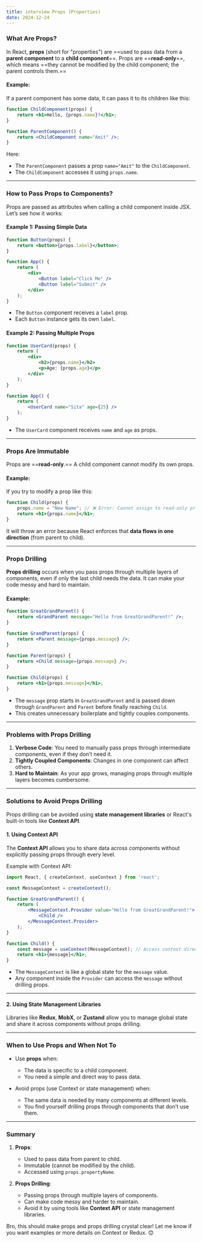 ```yaml
---
title: interview Props (Properties)
date: 2024-12-24
---
```



### **What Are Props?**

In React, **props** (short for "properties") are ==used to pass data from a **parent component** to a **child component**==. Props are ==**read-only**==, which means ==they cannot be modified by the child component; the parent controls them.==

#### Example:

If a parent component has some data, it can pass it to its children like this:

```jsx
function ChildComponent(props) {
    return <h1>Hello, {props.name}!</h1>;
}

function ParentComponent() {
    return <ChildComponent name="Amit" />;
}
```

Here:

- The `ParentComponent` passes a prop `name="Amit"` to the `ChildComponent`.
- The `ChildComponent` accesses it using `props.name`.

---

### **How to Pass Props to Components?**

Props are passed as attributes when calling a child component inside JSX. Let’s see how it works:

#### Example 1: Passing Simple Data

```jsx
function Button(props) {
    return <button>{props.label}</button>;
}

function App() {
    return (
        <div>
            <Button label="Click Me" />
            <Button label="Submit" />
        </div>
    );
}
```

- The `Button` component receives a `label` prop.
- Each `Button` instance gets its own `label`.

#### Example 2: Passing Multiple Props

```jsx
function UserCard(props) {
    return (
        <div>
            <h2>{props.name}</h2>
            <p>Age: {props.age}</p>
        </div>
    );
}

function App() {
    return (
        <UserCard name="Sita" age={25} />
    );
}
```

- The `UserCard` component receives `name` and `age` as props.

---

### **Props Are Immutable**

Props are ==**read-only**.== A child component cannot modify its own props.

#### Example:

If you try to modify a prop like this:

```jsx
function Child(props) {
    props.name = "New Name"; // ❌ Error: Cannot assign to read-only property
    return <h1>{props.name}</h1>;
}
```

It will throw an error because React enforces that **data flows in one direction** (from parent to child).

---

### **Props Drilling**

**Props drilling** occurs when you pass props through multiple layers of components, even if only the last child needs the data. It can make your code messy and hard to maintain.

#### Example:

```jsx
function GreatGrandParent() {
    return <GrandParent message="Hello from GreatGrandParent!" />;
}

function GrandParent(props) {
    return <Parent message={props.message} />;
}

function Parent(props) {
    return <Child message={props.message} />;
}

function Child(props) {
    return <h1>{props.message}</h1>;
}
```

- The `message` prop starts in `GreatGrandParent` and is passed down through `GrandParent` and `Parent` before finally reaching `Child`.
- This creates unnecessary boilerplate and tightly couples components.

---

### **Problems with Props Drilling**

1. **Verbose Code**: You need to manually pass props through intermediate components, even if they don’t need it.
2. **Tightly Coupled Components**: Changes in one component can affect others.
3. **Hard to Maintain**: As your app grows, managing props through multiple layers becomes cumbersome.

---

### **Solutions to Avoid Props Drilling**

Props drilling can be avoided using **state management libraries** or React's built-in tools like **Context API**.

#### 1. **Using Context API**

The **Context API** allows you to share data across components without explicitly passing props through every level.

Example with Context API:

```jsx
import React, { createContext, useContext } from 'react';

const MessageContext = createContext();

function GreatGrandParent() {
    return (
        <MessageContext.Provider value="Hello from GreatGrandParent!">
            <Child />
        </MessageContext.Provider>
    );
}

function Child() {
    const message = useContext(MessageContext); // Access context directly
    return <h1>{message}</h1>;
}
```

- The `MessageContext` is like a global state for the `message` value.
- Any component inside the `Provider` can access the `message` without drilling props.

---

#### 2. **Using State Management Libraries**

Libraries like **Redux**, **MobX**, or **Zustand** allow you to manage global state and share it across components without props drilling.

---

### **When to Use Props and When Not To**

- Use **props** when:
    
    - The data is specific to a child component.
    - You need a simple and direct way to pass data.
- Avoid props (use Context or state management) when:
    
    - The same data is needed by many components at different levels.
    - You find yourself drilling props through components that don’t use them.

---

### **Summary**

1. **Props**:
    
    - Used to pass data from parent to child.
    - Immutable (cannot be modified by the child).
    - Accessed using `props.propertyName`.
2. **Props Drilling**:
    
    - Passing props through multiple layers of components.
    - Can make code messy and harder to maintain.
    - Avoid it by using tools like **Context API** or state management libraries.

Bro, this should make props and props drilling crystal clear! Let me know if you want examples or more details on Context or Redux. 😊